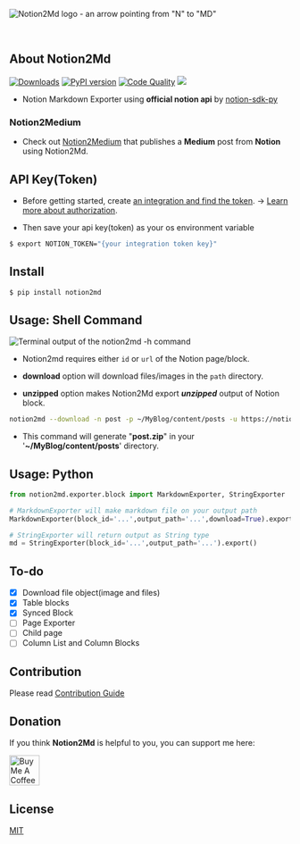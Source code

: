 ![Notion2Md logo - an arrow pointing from "N" to "MD"](Notion2md.jpg)

<br/>

## About Notion2Md

[![Downloads](https://pepy.tech/badge/notion2md)](https://pepy.tech/project/notion2md)
[![PyPI version](https://badge.fury.io/py/notion2md.svg)](https://badge.fury.io/py/notion2md)
[![Code Quality](https://github.com/echo724/notion2md/actions/workflows/code_quality.yaml/badge.svg)](https://github.com/echo724/notion2md/actions/workflows/code_quality.yaml)
<a href="https://hits.seeyoufarm.com"><img src="https://hits.seeyoufarm.com/api/count/incr/badge.svg?url=https%3A%2F%2Fgithub.com%2Fecho724%2Fnotion2md&count_bg=%23949191&title_bg=%23555555&icon=github.svg&icon_color=%23E7E7E7&title=visited&edge_flat=false"/></a>

- Notion Markdown Exporter using **official notion api** by [notion-sdk-py](https://github.com/ramnes/notion-sdk-py)

### Notion2Medium

- Check out [Notion2Medium](https://github.com/echo724/notion2medium) that publishes a **Medium** post from **Notion** using Notion2Md.

## API Key(Token)

- Before getting started, create [an integration and find the token](https://www.notion.so/my-integrations). → [Learn more about authorization](https://developers.notion.com/docs/authorization).

- Then save your api key(token) as your os environment variable

```Bash
$ export NOTION_TOKEN="{your integration token key}"
```

## Install

```Bash
$ pip install notion2md
```

## Usage: Shell Command

![Terminal output of the `notion2md -h` command](notion2md_options.png)

- Notion2md requires either `id` or `url` of the Notion page/block.

- **download** option will download files/images in the `path` directory.

- **unzipped** option makes Notion2Md export ***unzipped*** output of Notion block.

```Bash
notion2md --download -n post -p ~/MyBlog/content/posts -u https://notion.so/...
```

- This command will generate "**post.zip**" in your '**~/MyBlog/content/posts**' directory.

## Usage: Python

```Python
from notion2md.exporter.block import MarkdownExporter, StringExporter

# MarkdownExporter will make markdown file on your output path
MarkdownExporter(block_id='...',output_path='...',download=True).export()

# StringExporter will return output as String type
md = StringExporter(block_id='...',output_path='...').export()
```

## To-do

- [x] Download file object(image and files)
- [x] Table blocks
- [x] Synced Block
- [ ] Page Exporter
- [ ] Child page
- [ ] Column List and Column Blocks

## Contribution

Please read [Contribution Guide](CONTRIBUTION.md)

## Donation

If you think **Notion2Md** is helpful to you, you can support me here:

<a href="https://www.buymeacoffee.com/echo724" target="_blank"><img src="https://cdn.buymeacoffee.com/buttons/v2/default-yellow.png" alt="Buy Me A Coffee" style="height: 54px;" height="54"></a>

## License
[MIT](https://choosealicense.com/licenses/mit/)

